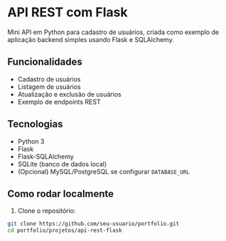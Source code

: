 # API REST com Flask

Mini API em Python para cadastro de usuários, criada como exemplo de aplicação backend simples usando Flask e SQLAlchemy.

## Funcionalidades

- Cadastro de usuários
- Listagem de usuários
- Atualização e exclusão de usuários
- Exemplo de endpoints REST

## Tecnologias

- Python 3
- Flask
- Flask-SQLAlchemy
- SQLite (banco de dados local)
- (Opcional) MySQL/PostgreSQL se configurar `DATABASE_URL`

## Como rodar localmente

1. Clone o repositório:

```bash
git clone https://github.com/seu-usuario/portfolio.git
cd portfolio/projetos/api-rest-flask

